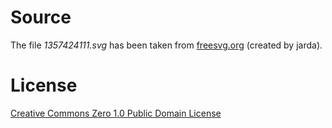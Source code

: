 # Source
The file *1357424111.svg* has been taken from [freesvg.org](https://freesvg.org/cauldron) (created by jarda).

# License
[Creative Commons Zero 1.0 Public Domain License](http://creativecommons.org/publicdomain/zero/1.0/)